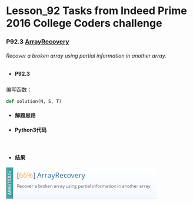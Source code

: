 # Lesson_92 Tasks from Indeed Prime 2016 College Coders challenge


### P92.3 [ArrayRecovery](https://app.codility.com/programmers/lessons/92-tasks_from_indeed_prime_2016_college_coders_challenge/array_recovery/) 


###### Recover a broken array using partial information in another array.

* #### P92.3 

##### 


编写函数：
```python
def solution(N, S, T)
```



* #### 解题思路

 

* #### Python3代码

```python



```

* #### 结果



![image](https://github.com/Anfany/Codility-Lessons-By-Python3/blob/master/L92_Tasks%20from%20Indeed%20Prime%202016%20College%20Coders%20challenge/92.3.png)

